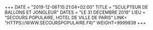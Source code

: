 +++
DATE = "2019-12-06T15:21:04+02:00"
TITLE = "SCULPTEUR DE BALLONS ET JONGLEUR"
DATES = "LE 31 DÉCEMBRE 2019"
LIEU = "SECOURS POPULAIRE, HOTEL DE VILLE DE PARIS"
LINK= "HTTPS://WWW.SECOURSPOPULAIRE.FR/"
WEIGHT=9999839
+++

